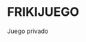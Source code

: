 # FRIKIJUEGO
Juego privado
<!DOCTYPE html>
<html>
  <head>
    <title>Personajes del juego de mesa</title>
    <style>
      .personaje {
  border: 1px solid #ccc;
  border-radius: 5px;
  padding: 10px;
  margin: 10px;
  display: inline-block;
  text-align: center;
}

.personaje img {
  width: 100px;
  height: 100px;
  border-radius: 50%;
}

.personaje h2 {
  margin-top: 10px;
  margin-bottom: 5px;
}

.personaje .stats {
  margin-top: 10px;
  display: flex;
  justify-content: space-around;
}

.personaje .stats div {
  display: flex;
  align-items: center;
}

.personaje .stats div label {
  margin-right: 5px;
}

.personaje input[type="number"] {
  width: 40px;
  text-align: center;
}

    </style>
  </head>
  <body>
    <h1>Personajes</h1>

    <div class="personaje">
      <img src="imagen_personaje1.jpg" alt="Personaje 1">
      <h2>Personaje 1</h2>
      <div class="stats">
        <div>
          <label>Vida:</label>
          <input type="number" value="10" min="0" max="10">
        </div>
        <div>
          <label>Energía:</label>
          <input type="number" value="5" min="0" max="5">
        </div>
      </div>
    </div>

    <div class="personaje">
      <img src="imagen_personaje2.jpg" alt="Personaje 2">
      <h2>Personaje 2</h2>
      <div class="stats">
        <div>
          <label>Vida:</label>
          <input type="number" value="10" min="0" max="10">
        </div>
        <div>
          <label>Energía:</label>
          <input type="number" value="5" min="0" max="5">
        </div>
      </div>
    </div>

    <!-- Agrega más personajes aquí -->

    <script>
      // Obtiene todos los controles de entrada
const inputs = document.querySelectorAll('input[type="number"]');

// Agrega un controlador de eventos a cada control de entrada
inputs.forEach(input => {
  input.addEventListener('change', e => {
    // Obtiene el valor actual de la entrada y los valores máximo y mínimo permitidos
    const value = parseInt(e.target.value);
    const min = parseInt(e.target.min);
    const max = parseInt(e.target.max);

    // Verifica si el valor está dentro de los límites permitidos
    if (value < min) {
      e.target.value = min;
    } else if (value > max) {
      e.target.value = max;
    }

    // Obtiene los elementos relacionados con el control de entrada
    const stat = e.target.closest('.stats');
    const vida = stat.querySelector('input[name="vida"]');
    const energia = stat.querySelector('input[name="energia"]');
    const nombre = e.target.closest('.personaje').querySelector('h2');

    // Actualiza el estado del personaje
    const vidaValue = parseInt(vida.value);
    const energiaValue = parseInt(energia.value);

    if (vidaValue <= 0) {
      alert(`${nombre.textContent} ha perdido toda la vida`);
    }

    if (energiaValue <= 0) {
      alert(`${nombre.textContent} se ha quedado sin energía`);
    }
  });
});

    </script>
  </body>
</html>


